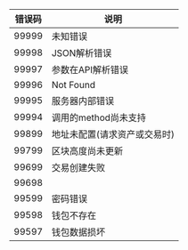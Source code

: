 
错误码 | 说明
-|-
99999 | 未知错误
99998 | JSON解析错误
99997 | 参数在API解析错误
99996 | Not Found
99995 | 服务器内部错误
99994 | 调用的method尚未支持
99899 | 地址未配置(请求资产或交易时)
99799 | 区块高度尚未更新
99699 | 交易创建失败
99698 | 
99599 | 密码错误
99598 | 钱包不存在
99597 | 钱包数据损坏
